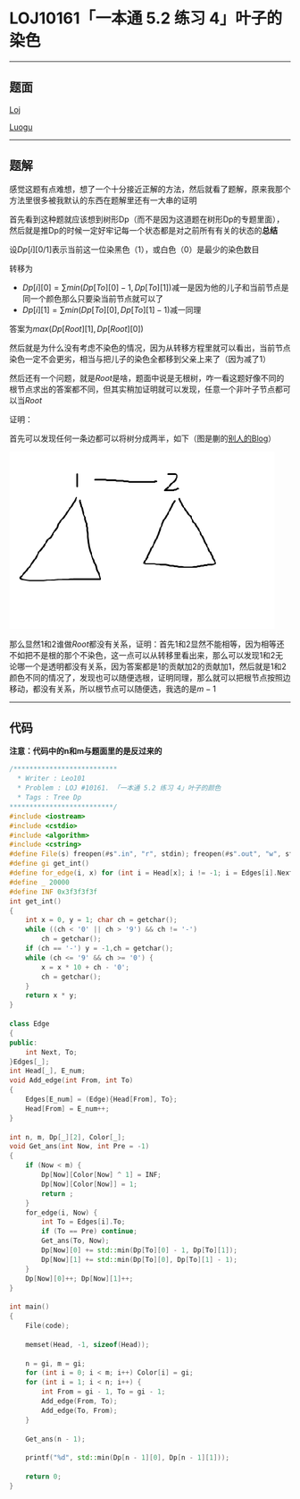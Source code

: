 # LOJ10161「一本通 5.2 练习 4」叶子的染色

---

## 题面

[Loj](https://loj.ac/problem/10161)

[Luogu](https://www.luogu.org/problemnew/show/P3155)

---

## 题解

感觉这题有点难想，想了一个十分接近正解的方法，然后就看了题解，原来我那个方法里很多被我默认的东西在题解里还有一大串的证明

首先看到这种题就应该想到树形Dp（而不是因为这道题在树形Dp的专题里面），然后就是推Dp的时候一定好牢记每一个状态都是对之前所有有关的状态的**总结**

设$Dp[i][0/1]$表示当前这一位染黑色（$1$），或白色（$0$）是最少的染色数目

转移为

- $Dp[i][0] = \sum{min(Dp[To][0] - 1, Dp[To][1])}$减一是因为他的儿子和当前节点是同一个颜色那么只要染当前节点就可以了
- $Dp[i][1] = \sum{min(Dp[To][0], Dp[To][1] - 1)}$减一同理

答案为$max(Dp[Root][1], Dp[Root][0])$

然后就是为什么没有考虑不染色的情况，因为从转移方程里就可以看出，当前节点染色一定不会更劣，相当与把儿子的染色全都移到父亲上来了（因为减了1）

然后还有一个问题，就是$Root$是啥，题面中说是无根树，咋一看这题好像不同的根节点求出的答案都不同，但其实稍加证明就可以发现，任意一个非叶子节点都可以当$Root$

证明：

首先可以发现任何一条边都可以将树分成两半，如下（图是蒯的[别人的Blog](https://www.cnblogs.com/neighthorn/p/6188302.html)）

![Tree1](_v_images/tree1_1540296474_4031.png)

那么显然$1$和$2$谁做$Root$都没有关系，证明：首先$1$和$2$显然不能相等，因为相等还不如把不是根的那个不染色，这一点可以从转移里看出来，那么可以发现$1$和$2$无论哪一个是透明都没有关系，因为答案都是$1$的贡献加$2$的贡献加$1$，然后就是$1$和$2$颜色不同的情况了，发现也可以随便选根，证明同理，那么就可以把根节点按照边移动，都没有关系，所以根节点可以随便选，我选的是$m - 1$

---

## 代码

**注意：代码中的n和m与题面里的是反过来的**

```c++
/**************************
  * Writer : Leo101
  * Problem : LOJ #10161. 「一本通 5.2 练习 4」叶子的颜色
  * Tags : Tree Dp
**************************/
#include <iostream>
#include <cstdio>
#include <algorithm>
#include <cstring>
#define File(s) freopen(#s".in", "r", stdin); freopen(#s".out", "w", stdout)
#define gi get_int()
#define for_edge(i, x) for (int i = Head[x]; i != -1; i = Edges[i].Next)
#define _ 20000
#define INF 0x3f3f3f3f
int get_int()
{
	int x = 0, y = 1; char ch = getchar();
	while ((ch < '0' || ch > '9') && ch != '-')
		ch = getchar();
	if (ch == '-') y = -1,ch = getchar();
	while (ch <= '9' && ch >= '0') {
		x = x * 10 + ch - '0';
		ch = getchar();
	}
	return x * y;
}

class Edge
{
public:
	int Next, To;
}Edges[_];
int Head[_], E_num;
void Add_edge(int From, int To)
{
	Edges[E_num] = (Edge){Head[From], To};
	Head[From] = E_num++;
}

int n, m, Dp[_][2], Color[_];
void Get_ans(int Now, int Pre = -1)
{
	if (Now < m) {
		Dp[Now][Color[Now] ^ 1] = INF;
		Dp[Now][Color[Now]] = 1;
		return ;
	}
	for_edge(i, Now) {
		int To = Edges[i].To;
		if (To == Pre) continue;
		Get_ans(To, Now);
		Dp[Now][0] += std::min(Dp[To][0] - 1, Dp[To][1]);
		Dp[Now][1] += std::min(Dp[To][0], Dp[To][1] - 1);
	}
	Dp[Now][0]++; Dp[Now][1]++;
}

int main()
{
	File(code);

	memset(Head, -1, sizeof(Head));

	n = gi, m = gi;
	for (int i = 0; i < m; i++) Color[i] = gi;
	for (int i = 1; i < n; i++) {
		int From = gi - 1, To = gi - 1;
		Add_edge(From, To);
		Add_edge(To, From);
	}

	Get_ans(n - 1);
	
	printf("%d", std::min(Dp[n - 1][0], Dp[n - 1][1]));

	return 0;
}
```